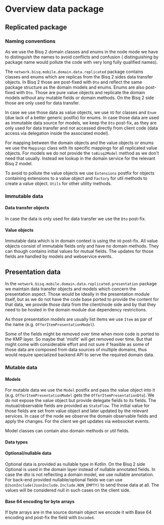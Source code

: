 # Overview data package

## Replicated package

### Naming conventions

As we use the Bisq 2 domain classes and enums in the node mode we have to distinguish the names to avoid conflicts and confusion (
distinguishing by package name would pollute the code with very long fully qualified names).

The `network.bisq.mobile.domain.data.replicated` package contains classes and enums which are replicas from the Bisq 2 sides data transfer
objects.
In Bisq 2 those are post-fixed with `Dto` and reflect the same package structure as the domain models and enums. Enums are also post-fixed
with `Dto`.
Those are pure value objects and replicate the domain models without any mutable fields or domain methods.
On the Bisq 2 side those are only used for data transfer.

In case we use those data as value objects, we use `VO` for classes and `Enum` (due lack of a better generic postfix) for enums.
In case those data are used as immutable data source for models, we keep the `Dto` post-fix, as they are only used for data transfer and
not accessed directly from client code (data access via delegation inside the associated model).

For mapping between the domain objects and the value objects or enums we use the `Mappings` class with its specific mappings for all
replicated value objects.
For models we do not provide the `toBisq2Model` method as we don't need that usually. Instead we lookup in the domain service for the
relevant Bisq 2 model.

To avoid to pollute the value objects we use `Extensions` postfix for objects containing extensions to a value object and `Factory` for util
methods to create a value object. `Utils` for other utility methods.

### Immutable data

#### Data transfer objects

In case the data is only used for data transfer we use the `Dto` post-fix.

#### Value objects

Immutable data which is in domain context is using the `VO` post-fix.
All value objects consist of immutable fields only and have no domain methods. They can though contains initial values for mutual fields.
The updates for those fields are handled by models and webservice events.

## Presentation data

In the `network.bisq.mobile.domain.data.replicated.presentation` package we maintain data transfer objects and models which concern the
presentation aspect.
Those would be ideally in the presentation module itself, but as we do not have the code base ported to provide the content for that data,
we provide those data from the client/node side and by that they need to be hosted in the domain module due dependency restrictions.

As those presentation models are usually list items we use `Item` as par of the name (e.g. `OfferItemPresentationModel`).

Some of the fields might be removed over time when more code is ported to the KMP layer. So maybe that 'misfit' will get removed over time.
But that might come with considerable effort and not sure if feasible as some of those data are composed from data sources of multiple
domains,
thus would require specialized backend API to serve the required domain data.

### Mutable data

#### Models

For mutable data we use the `Model` postfix and pass the value object into it (e.g. `OfferItemPresentationModel` gets the
`OfferItemPresentationDto`).
We do not expose the value object but provide delegate fields to its fields. The mutual/observable fields are provided as `StateFlow`.
The initial value for those fields are set from value object and later updated by the relevant services.
In case of the node we observe the domain observable fields and apply the changes.
For the client we get updates via websocket events.

Model classes can contain also domain methods or util fields.

#### Data types

#### Optional/nullable data

Optional data is provided as nullable type in Kotlin. On the Bisq 2 side Optional is used in the domain layer instead of nullable annotated
fields.
In case the dto is not reflecting a domain model, we use nullable annotation.
For back-end provided nullable/optional fields we can use `@JsonInclude(JsonInclude.Include.NON_EMPTY)` to send those data at all.
The values will be considered null in such cases on the client side.

#### Base 64 encoding for byte arrays

If byte arrays are in the source domain object we encode it with Base 64 encoding and post-fix the field with `Encoded`.
